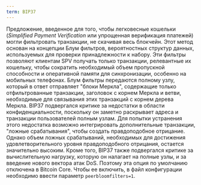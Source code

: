 ```yaml
---
term: BIP37
---
```


Предложение, введенное для того, чтобы легковесные кошельки (*Simplified Payment Verification* или упрощенная верификация платежей) могли фильтровать транзакции, не скачивая весь блокчейн. Этот метод основан на концепции Блум фильтров, вероятностных структур данных, используемых для проверки принадлежности к набору. Эти фильтры позволяют клиентам SPV получать только транзакции, релевантные их кошельку, чтобы сократить необходимый объем пропускной способности и оперативной памяти для синхронизации, особенно на мобильных телефонах. Блум фильтры передаются полному узлу, который в ответ отправляет "блоки Меркла", содержащие только отфильтрованные транзакции, заголовок с корнем Меркла и ветви, необходимые для связывания этих транзакций с корнем дерева Меркла. BIP37 подвергался критике за недостатки в области конфиденциальности, поскольку он заметно раскрывает адреса и транзакции пользователей полным узлам. Для попытки устранения этого недостатка возможно интегрировать дополнительные транзакции, "ложные срабатывания", чтобы создать правдоподобное отрицание. Однако объем ложных срабатываний, необходимых для достижения удовлетворительного уровня правдоподобного отрицания, остается значительно высоким. Кроме того, BIP37 также подвергался критике за вычислительную нагрузку, которую он налагает на полные узлы, и за введение нового вектора атак DoS. Поэтому эта опция по умолчанию отключена в Bitcoin Core. Чтобы ее включить, в файл конфигурации необходимо ввести параметр `peerbloomfilters=1`.
